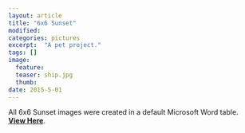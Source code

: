 ```yaml
---
layout: article
title: "6x6 Sunset"
modified:
categories: pictures
excerpt:  "A pet project."
tags: []
image:
  feature:
  teaser: ship.jpg
  thumb:
date: 2015-5-01
---
```

All 6x6 Sunset images were created in a default Microsoft Word table.    
[**View Here**](https://drive.google.com/folderview?id=0ByNSDE0eceDFfmxPeVNwRTlIc0FwTjRHRXFhTVhnd1lHbWJtZ204cUE3TDI5M292cGU2ODQ&usp=sharing).
